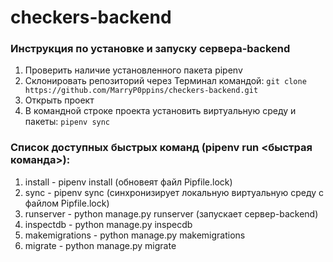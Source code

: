 # checkers-backend

### Инструкция по установке и запуску сервера-backend

1. Проверить наличие установленного пакета pipenv
2. Склонировать репозиторий через Терминал командой: `git clone https://github.com/MarryP0ppins/checkers-backend.git`
3. Открыть проект
4. В командной строке проекта установить виртуальную среду и пакеты: `pipenv sync`

### Список доступных быстрых команд (pipenv run <быстрая команда>): 
1. install - pipenv install (обновеят файл Pipfile.lock)
2. sync - pipenv sync (синхронизирует локальную виртуальную среду с файлом Pipfile.lock)
3. runserver - python manage.py runserver (запускает сервер-backend)
4. inspectdb - python manage.py inspecdb
5. makemigrations - python manage.py makemigrations
6. migrate - python manage.py migrate
